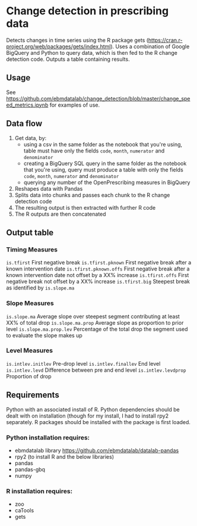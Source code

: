 # Change detection in prescribing data

Detects changes in time series using the R package gets (https://cran.r-project.org/web/packages/gets/index.html). Uses a combination of Google BigQuery and Python to query data, which is then fed to the R change detection code. Outputs a table containing results.


## Usage
See https://github.com/ebmdatalab/change_detection/blob/master/change_speed_metrics.ipynb for examples of use.

## Data flow
1. Get data, by:
    - using a csv in the same folder as the notebook that you're using, table must have only the fields `code`, `month`, `numerator` and `denominator`
    - creating a BigQuery SQL query in the same folder as the notebook that you're using, query must produce a table with only the fields `code`, `month`, `numerator` and `denominator`
    - querying any number of the OpenPrescribing measures in BigQuery
2. Reshapes data with Pandas
3. Splits data into chunks and passes each chunk to the R change detection code
4. The resulting output is then extracted with further R code
5. The R outputs are then concatenated

## Output table

### Timing Measures
`is.tfirst` First negative break
`is.tfirst.pknown` First negative break after a known intervention date
`is.tfirst.pknown.offs` First negative break after a known intervention date not offset by a XX% increase
`is.tfirst.offs` First negative break not offset by a XX% increase
`is.tfirst.big` Steepest break as identified by `is.slope.ma`

### Slope Measures
`is.slope.ma` Average slope over steepest segment contributing at least XX% of total drop
`is.slope.ma.prop` Average slope as proportion to prior level
`is.slope.ma.prop.lev` Percentage of the total drop the segment used to evaluate the slope makes up

### Level Measures
`is.intlev.initlev` Pre-drop level
`is.intlev.finallev` End level
`is.intlev.levd` Difference between pre and end level
`is.intlev.levdprop` Proportion of drop


## Requirements

Python with an associated install of R. Python dependencies should be dealt with on installation (though for my install, I had to install rpy2 separately. R packages should be installed with the package is first loaded.

### Python installation requires:
- ebmdatalab library https://github.com/ebmdatalab/datalab-pandas
- rpy2 (to install R and the below libraries)
- pandas
- pandas-gbq
- numpy

### R installation requires:
- zoo
- caTools
- gets

